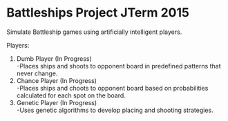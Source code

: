 # Battleships Project JTerm 2015

Simulate Battleship games using artificially intelligent players.

Players:  
1) Dumb Player (In Progress)  
   -Places ships and shoots to opponent board in predefined patterns that never change.  
2) Chance Player (In Progress)  
   -Places ships and choots to opponent board based on probabilities calculated for each spot on the board.  
3) Genetic Player (In Progress)  
   -Uses genetic algorithms to develop placing and shooting strategies.  
